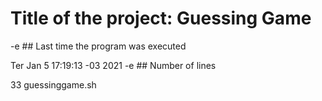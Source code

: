 # Title of the project: Guessing Game
-e ## Last time the program was executed

Ter Jan  5 17:19:13 -03 2021
-e ## Number of lines

33 guessinggame.sh
